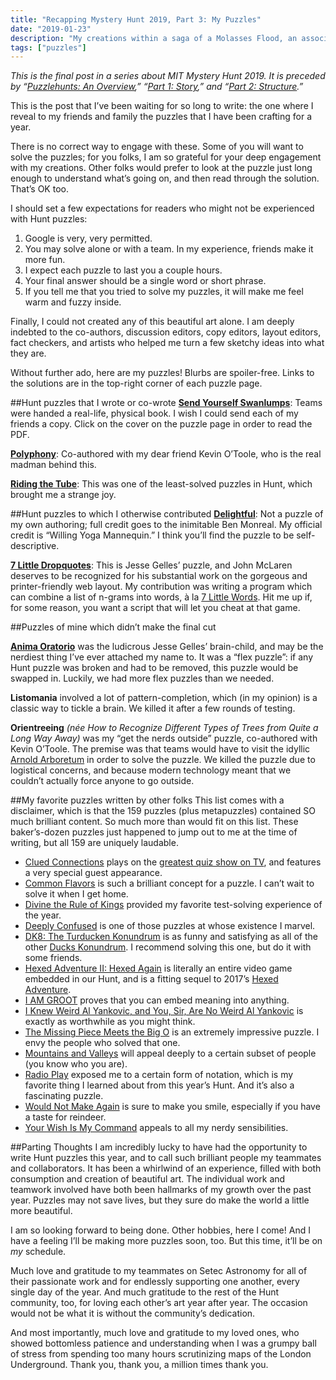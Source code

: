 ```yaml
---
title: "Recapping Mystery Hunt 2019, Part 3: My Puzzles"
date: "2019-01-23"
description: "My creations within a saga of a Molasses Flood, an associated holiday, and 159 puzzles."
tags: ["puzzles"]
---
```

*This is the final post in a series about MIT Mystery Hunt 2019. It is preceded by “[Puzzlehunts: An Overview](/puzzlehunts-an-overview),” “[Part 1: Story](/recapping-mystery-hunt-2019-part-1-story),” and “[Part 2: Structure](/recapping-mystery-hunt-2019-part-2-structure).”*

This is the post that I’ve been waiting for so long to write: the one where I reveal to my friends and family the puzzles that I have been crafting for a year.

There is no correct way to engage with these. Some of you will want to solve the puzzles; for you folks, I am so grateful for your deep engagement with my creations. Other folks would prefer to look at the puzzle just long enough to understand what’s going on, and then read through the solution. That’s OK too.

I should set a few expectations for readers who might not be experienced with Hunt puzzles:

1. Google is very, very permitted.
1. You may solve alone or with a team. In my experience, friends make it more fun.
1. I expect each puzzle to last you a couple hours.
1. Your final answer should be a single word or short phrase.
1. If you tell me that you tried to solve my puzzles, it will make me feel warm and fuzzy inside.

Finally, I could not created any of this beautiful art alone. I am deeply indebted to the co-authors, discussion editors, copy editors, layout editors, fact checkers, and artists who helped me turn a few sketchy ideas into what they are.

Without further ado, here are my puzzles! Blurbs are spoiler-free. Links to the solutions are in the top-right corner of each puzzle page.

##Hunt puzzles that I wrote or co-wrote
[**Send Yourself Swanlumps**](http://web.mit.edu/puzzle/www/2019/puzzle/send_yourself_swanlumps.html): Teams were handed a real-life, physical book. I wish I could send each of my friends a copy. Click on the cover on the puzzle page in order to read the PDF.

[**Polyphony**](http://web.mit.edu/puzzle/www/2019/puzzle/polyphony.html): Co-authored with my dear friend Kevin O’Toole, who is the real madman behind this.

[**Riding the Tube**](http://web.mit.edu/puzzle/www/2019/puzzle/riding_the_tube.html): This was one of the least-solved puzzles in Hunt, which brought me a strange joy.

##Hunt puzzles to which I otherwise contributed
[**Delightful**](http://web.mit.edu/puzzle/www/2019/puzzle/delightful.html): Not a puzzle of my own authoring; full credit goes to the inimitable Ben Monreal. My official credit is “Willing Yoga Mannequin.” I think you’ll find the puzzle to be self-descriptive.

[**7 Little Dropquotes**](http://web.mit.edu/puzzle/www/2019/puzzle/7_little_dropquotes.html): This is Jesse Gelles’ puzzle, and John McLaren deserves to be recognized for his substantial work on the gorgeous and printer-friendly web layout. My contribution was writing a program which can combine a list of n-grams into words, à la [7 Little Words](http://www.7littlewords.com/). Hit me up if, for some reason, you want a script that will let you cheat at that game.

##Puzzles of mine which didn’t make the final cut

[**Anima Oratorio**](http://web.mit.edu/puzzle/www/2019/solution/anima_oratorio.html) was the ludicrous Jesse Gelles’ brain-child, and may be the nerdiest thing I’ve ever attached my name to. It was a “flex puzzle”: if any Hunt puzzle was broken and had to be removed, this puzzle would be swapped in. Luckily, we had more flex puzzles than we needed.

**Listomania** involved a lot of pattern-completion, which (in my opinion) is a classic way to tickle a brain. We killed it after a few rounds of testing.

**Orientreeing** *(née How to Recognize Different Types of Trees from Quite a Long Way Away)* was my “get the nerds outside” puzzle, co-authored with Kevin O’Toole. The premise was that teams would have to visit the idyllic [Arnold Arboretum](https://www.arboretum.harvard.edu/) in order to solve the puzzle. We killed the puzzle due to logistical concerns, and because modern technology meant that we couldn’t actually force anyone to go outside.

##My favorite puzzles written by other folks
This list comes with a disclaimer, which is that the 159 puzzles (plus metapuzzles) contained SO much brilliant content. So much more than would fit on this list. These baker’s-dozen puzzles just happened to jump out to me at the time of writing, but all 159 are uniquely laudable.

* [Clued Connections](http://web.mit.edu/puzzle/www/2019/puzzle/clued_connections.html) plays on the [greatest quiz show on TV](https://www.youtube.com/watch?v=Oe1pyBPq4wE), and features a very special guest appearance.
* [Common Flavors](http://web.mit.edu/puzzle/www/2019/puzzle/common_flavors.html) is such a brilliant concept for a puzzle. I can’t wait to solve it when I get home.
* [Divine the Rule of Kings](http://web.mit.edu/puzzle/www/2019/puzzle/divine_the_rule_of_kings.html) provided my favorite test-solving experience of the year.
* [Deeply Confused](http://web.mit.edu/puzzle/www/2019/puzzle/deeply_confused.html) is one of those puzzles at whose existence I marvel.
* [DK8: The Turducken Konundrum](http://web.mit.edu/puzzle/www/2019/puzzle/dk8_the_turducken_konundrum_turkey.html) is as funny and satisfying as all of the other [Ducks Konundrum](https://devjoe.appspot.com/huntindex/keyword/duckkonundrum). I recommend solving this one, but do it with some friends.
* [Hexed Adventure II: Hexed Again](http://web.mit.edu/puzzle/www/2019/puzzle/hexed_adventure_ii_hexed_again.html) is literally an entire video game embedded in our Hunt, and is a fitting sequel to 2017’s [Hexed Adventure](http://web.mit.edu/puzzle/www/2017/puzzle/hexed_adventure.html).
* [I AM GROOT](http://web.mit.edu/puzzle/www/2019/puzzle/i_am_groot.html) proves that you can embed meaning into anything.
* [I Knew Weird Al Yankovic, and You, Sir, Are No Weird Al Yankovic](http://web.mit.edu/puzzle/www/2019/puzzle/i_knew_weird_al_yankovic_and_you_sir_are_no_weird_al_yankovic.html) is exactly as worthwhile as you might think.
* [The Missing Piece Meets the Big O](http://web.mit.edu/puzzle/www/2019/puzzle/the_missing_piece_meets_the_big_o.html) is an extremely impressive puzzle. I envy the people who solved that one.
* [Mountains and Valleys](http://web.mit.edu/puzzle/www/2019/puzzle/mountains_and_valleys.html) will appeal deeply to a certain subset of people (you know who you are).
* [Radio Play](http://web.mit.edu/puzzle/www/2019/puzzle/radio_play.html) exposed me to a certain form of notation, which is my favorite thing I learned about from this year’s Hunt. And it’s also a fascinating puzzle.
* [Would Not Make Again](http://web.mit.edu/puzzle/www/2019/puzzle/would_not_make_again.html) is sure to make you smile, especially if you have a taste for reindeer.
* [Your Wish Is My Command](http://web.mit.edu/puzzle/www/2019/puzzle/your_wish_is_my_command.html) appeals to all my nerdy sensibilities.

##Parting Thoughts
I am incredibly lucky to have had the opportunity to write Hunt puzzles this year, and to call such brilliant people my teammates and collaborators. It has been a whirlwind of an experience, filled with both consumption and creation of beautiful art. The individual work and teamwork involved have both been hallmarks of my growth over the past year. Puzzles may not save lives, but they sure do make the world a little more beautiful.

I am so looking forward to being done. Other hobbies, here I come! And I have a feeling I’ll be making more puzzles soon, too. But this time, it’ll be on *my* schedule.

Much love and gratitude to my teammates on Setec Astronomy for all of their passionate work and for endlessly supporting one another, every single day of the year. And much gratitude to the rest of the Hunt community, too, for loving each other’s art year after year. The occasion would not be what it is without the community’s dedication.

And most importantly, much love and gratitude to my loved ones, who showed bottomless patience and understanding when I was a grumpy ball of stress from spending too many hours scrutinizing maps of the London Underground. Thank you, thank you, a million times thank you.